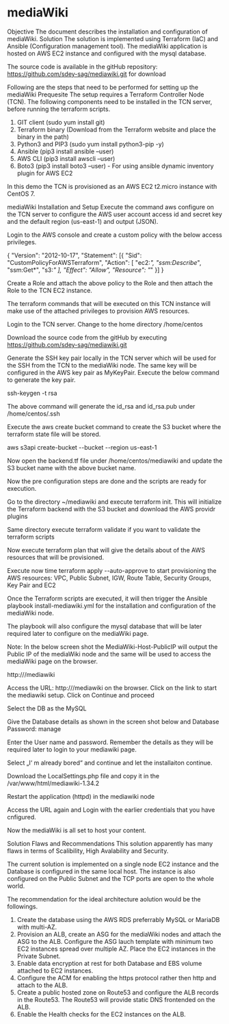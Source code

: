 # mediaWiki
 Objective
The document describes the installation and configuration of mediaWiki.
Solution
The solution is implemented using Terraform (IaC) and Ansible (Configuration management tool). The mediaWiki application is hosted on AWS EC2 instance and configured with the mysql database.

The source code is available in the gitHub repository: https://github.com/sdey-sag/mediawiki.git for download

Following are the steps that need to be performed for setting up the mediaWiki
Prequesite
The setup requires a Terraform Controller Node (TCN). The following components need to be installed in the TCN server, before running the terraform scripts.

1.	GIT client		(sudo yum install git)
2.	Terraform binary 	(Download from the Terraform website and place the binary in the path)
3.	Python3 and PIP3 	(sudo yum install python3-pip -y)
4.	Ansible		(pip3 install ansible –user)
5.	AWS CLI 		(pip3 install awscli –user)
6.	Boto3			(pip3 install boto3 –user) - For using ansible dynamic inventory plugin for AWS EC2

In this demo the TCN is provisioned as an AWS EC2 t2.micro instance with CentOS 7.

mediaWiki Installation and Setup
Execute the command aws configure on the TCN server to configure the AWS user account access id and secret key and the default region (us-east-1) and output (JSON).

Login to the AWS console and create a custom policy with the below access privileges.





{
	"Version": "2012-10-17",
	"Statement": [{
		"Sid": "CustomPolicyForAWSTerraform",
		"Action": [
			"ec2:*",
			"ssm:Describe*",
			"ssm:Get*",
			"s3:*"
		],
		"Effect": "Allow",
		"Resource": "*"
	}]
}


Create a Role and attach the above policy to the Role and then attach the Role to the TCN EC2 instance.

The terraform commands that will be executed on this TCN instance will make use of the attached privileges to provision AWS resources.

Login to the TCN server. Change to the home directory /home/centos

Download the source code from the gitHub by executing https://github.com/sdey-sag/mediawiki.git

Generate the SSH key pair locally in the TCN server which will be used for the SSH from the TCN to the mediaWiki node. The same key will be configured in the AWS key pair as MyKeyPair. Execute the below command to generate the key pair.

ssh-keygen -t rsa 

The above command will generate the id_rsa and id_rsa.pub under /home/centos/.ssh

Execute the aws create bucket command to create the S3 bucket where the terraform state file will be stored.

aws s3api create-bucket --bucket <s3-bucket-name> --region us-east-1

Now open the backend.tf file under /home/centos/mediawiki and update the S3 bucket name with the above bucket name.

Now the pre configuration steps are done and the scripts are ready for execution.

Go to the directory ~/mediawiki and execute terraform init. This will initialize the Terraform backend with the S3 bucket and download the AWS providr plugins 

 

Same directory execute terraform validate if you want to validate the terraform scripts

 

Now execute terraform plan that will give the details about of the AWS resources that will be provisioned.

 

 

Execute now time terraform apply --auto-approve to start provisioning the AWS resources: VPC, Public Subnet, IGW, Route Table, Security Groups, Key Pair and EC2

 

Once the Terraform scripts are executed, it will then trigger the Ansible playbook install-mediawiki.yml for the installation and configuration of the mediaWiki node.

The playbook will also configure the mysql database that will be later required later to configure on the mediaWiki page.

Note: In the below screen shot the MediaWiki-Host-PublicIP will output the Public IP of the mediaWiki node and the same will be used to access the mediaWiki page on the browser.

http://<MediaWiki-Host-PublicIP>/mediawiki

 

 

Access the URL: http://<MediaWiki-Host-PublicIP>/mediawiki on the browser. Click on the link to start the mediawiki setup. Click on Continue and proceed

 
Select the DB as the MySQL

 

Give the Database details as shown in the screen shot below and Database Password: manage

 

Enter the User name and password. Remember the details as they will be required later to login to your mediawiki page.



Select „I‘ m already bored“ and continue and let the installaiton continue.
 

 

Download the LocalSettings.php file and copy it in the /var/www/html/mediawiki-1.34.2
 

Restart the application (httpd) in the mediawiki node

Access the URL again and Login with the earlier credentials that you have cnfigured.
 


Now the mediaWiki is all set to host your content.

 

Solution Flaws and Recommendations
This solution apparently has many flaws in terms of Scalibility, High Avalability and Security.

The current solution is implemented on a single node EC2 instance and the Database is configured in the same local host. The instance is also configured on the Public Subnet and the TCP ports are open to the whole world.

The recommendation for the ideal architecture aolution would be the followings.

1.	Create the database using the AWS RDS preferrably MySQL or MariaDB with multi-AZ.
2.	Provision an ALB, create an ASG for the mediaWiki nodes and attach the ASG to the ALB. Configure the ASG lauch template with minimum two EC2 instances spread over multiple AZ. Place the EC2 instances in the Private Subnet.
3.	Enable data encryption at rest for both Database and EBS volume attached to EC2 instances.
4.	Configure the ACM for enabling the https protocol rather then http and attach to the ALB.
5.	Create a public hosted zone on Route53 and configure the ALB records in the Route53. The Route53 will provide static DNS frontended on the ALB.
6.	Enable the Health checks for the EC2 instances on the ALB.


 
